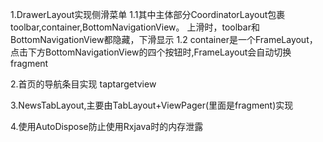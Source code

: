 1.DrawerLayout实现侧滑菜单
1.1其中主体部分CoordinatorLayout包裹toolbar,container,BottomNavigationView。
上滑时，toolbar和BottomNavigationView都隐藏，下滑显示
1.2 container是一个FrameLayout，点击下方BottomNavigationView的四个按钮时,FrameLayout会自动切换fragment

2.首页的导航条目实现 taptargetview

3.NewsTabLayout,主要由TabLayout+ViewPager(里面是fragment)实现

4.使用AutoDispose防止使用Rxjava时的内存泄露
